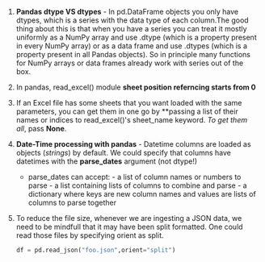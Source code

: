 1. **Pandas dtype VS dtypes**  - In pd.DataFrame objects you only have dtypes, which is a series with the data type of each column.The good thing about this is that when you have a series you can treat it mostly uniformly as a NumPy array and use .dtype (which is a property present in every NumPy array) or as a data frame and use .dtypes (which is a property present in all Pandas objects). So in principle many functions for NumPy arrays or data frames already work with series out of the box.
      
2. In pandas, read_excel() module **sheet position referncing starts from 0**

3. If an Excel file has some sheets that you want loaded with the same parameters, you can get them in one go by **passing a list of their names or indices to read_excel()'s sheet_name keyword. *To get them all*, pass **None**.

4. **Date-Time processing with pandas** - Datetime columns are loaded as objects (*strings*) by default. We could specify that columns have datetimes with the **parse_dates** argument (not dtype!)
      * parse_dates can accept:
            - a list of column names or numbers to parse
            - a list containing lists of columns to combine and parse
            - a dictionary where keys are new column names and values are lists of columns to parse together
5. To reduce the file size, whenever we are ingesting a JSON data, we need to be mindfull that it may have been split formatted. One could read those files by specifying orient as split.
      ```py
      df = pd.read_json("foo.json",orient="split")
      ```

